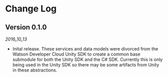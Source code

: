 Change Log
==========
## Version 0.1.0
_2016_10_13_

* Inital release. These services and data models were divorced from the Watson Developer Cloud Unity SDK to create a common base submodule for both the Unity SDK and the C# SDK. Currently this is only being used in the Unity SDK so there may be some artifacts from Unity in these abstractions.